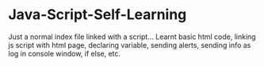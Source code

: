 # Java-Script-Self-Learning
Just a normal index file linked with a script... Learnt basic html code, linking js script with html page, declaring variable, sending alerts, sending info as log in console window, if else, etc.
